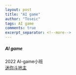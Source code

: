 ```yaml
---
layout: post
title: "AI game"
author: "Toseic"
tags: AI game
comments: true
excerpt_separator: <!--more-->
---
```

##### AI game
2022 AI-game小班<br>
[迷你斗地主](https://toseic.github.io/2022-03-24/Minidoudizhu)
